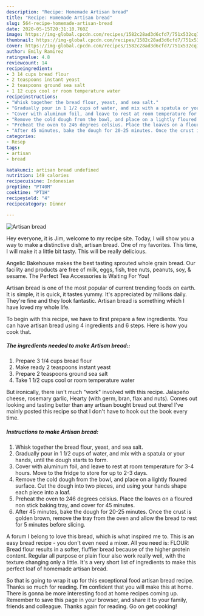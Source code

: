 ```yaml
---
description: "Recipe: Homemade Artisan bread"
title: "Recipe: Homemade Artisan bread"
slug: 564-recipe-homemade-artisan-bread
date: 2020-05-15T20:31:10.760Z
image: https://img-global.cpcdn.com/recipes/1582c28ad3d6cfd7/751x532cq70/artisan-bread-recipe-main-photo.jpg
thumbnail: https://img-global.cpcdn.com/recipes/1582c28ad3d6cfd7/751x532cq70/artisan-bread-recipe-main-photo.jpg
cover: https://img-global.cpcdn.com/recipes/1582c28ad3d6cfd7/751x532cq70/artisan-bread-recipe-main-photo.jpg
author: Emily Ramirez
ratingvalue: 4.8
reviewcount: 14
recipeingredient:
- 3 14 cups bread flour
- 2 teaspoons instant yeast
- 2 teaspoons ground sea salt
- 1 12 cups cool or room temperature water
recipeinstructions:
- "Whisk together the bread flour, yeast, and sea salt."
- "Gradually pour in 1 1/2 cups of water, and mix with a spatula or your hands, until the dough starts to form."
- "Cover with aluminum foil, and leave to rest at room temperature for 3-4 hours. Move to the fridge to store for up to 2-3 days."
- "Remove the cold dough from the bowl, and place on a lightly floured surface. Cut the dough into two pieces, and using your hands shape each piece into a loaf."
- "Preheat the oven to 246 degrees celsius. Place the loaves on a floured non stick baking tray, and cover for 45 minutes."
- "After 45 minutes, bake the dough for 20-25 minutes. Once the crust is golden brown, remove the tray from the oven and allow the bread to rest for 5 minutes before slicing."
categories:
- Resep
tags:
- artisan
- bread

katakunci: artisan bread undefined
nutrition: 149 calories
recipecuisine: Indonesian
preptime: "PT40M"
cooktime: "PT1H"
recipeyield: "4"
recipecategory: Dinner

---
```



![Artisan bread](https://img-global.cpcdn.com/recipes/1582c28ad3d6cfd7/751x532cq70/artisan-bread-recipe-main-photo.jpg)

Hey everyone, it is Jim, welcome to my recipe site. Today, I will show you a way to make a distinctive dish, artisan bread. One of my favorites. This time, I will make it a little bit tasty. This will be really delicious.

Angelic Bakehouse makes the best tasting sprouted whole grain bread. Our facility and products are free of milk, eggs, fish, tree nuts, peanuts, soy, &amp; sesame. The Perfect Tea Accessories is Waiting For You!

Artisan bread is one of the most popular of current trending foods on earth. It is simple, it is quick, it tastes yummy. It's appreciated by millions daily. They're fine and they look fantastic. Artisan bread is something which I have loved my whole life.


To begin with this recipe, we have to first prepare a few ingredients. You can have artisan bread using 4 ingredients and 6 steps. Here is how you cook that.

##### The ingredients needed to make Artisan bread::

1. Prepare 3 1/4 cups bread flour
1. Make ready 2 teaspoons instant yeast
1. Prepare 2 teaspoons ground sea salt
1. Take 1 1/2 cups cool or room temperature water


But ironically, there isn&#39;t much &#34;work&#34; involved with this recipe. Jalapeño cheese, rosemary garlic, Hearty (with germ, bran, flax and nuts). Comes out looking and tasting better than any artisan bought bread out there! I&#39;ve mainly posted this recipe so that I don&#39;t have to hook out the book every time. 

##### Instructions to make Artisan bread:

1. Whisk together the bread flour, yeast, and sea salt.
1. Gradually pour in 1 1/2 cups of water, and mix with a spatula or your hands, until the dough starts to form.
1. Cover with aluminum foil, and leave to rest at room temperature for 3-4 hours. Move to the fridge to store for up to 2-3 days.
1. Remove the cold dough from the bowl, and place on a lightly floured surface. Cut the dough into two pieces, and using your hands shape each piece into a loaf.
1. Preheat the oven to 246 degrees celsius. Place the loaves on a floured non stick baking tray, and cover for 45 minutes.
1. After 45 minutes, bake the dough for 20-25 minutes. Once the crust is golden brown, remove the tray from the oven and allow the bread to rest for 5 minutes before slicing.


A forum I belong to love this bread, which is what inspired me to. This is an easy bread recipe - you don&#39;t even need a mixer. All you need is: FLOUR: Bread flour results in a softer, fluffier bread because of the higher protein content. Regular all purpose or plain flour also work really well, with the texture changing only a little. It&#39;s a very short list of ingredients to make this perfect loaf of homemade artisan bread. 

So that is going to wrap it up for this exceptional food artisan bread recipe. Thanks so much for reading. I'm confident that you will make this at home. There is gonna be more interesting food at home recipes coming up. Remember to save this page in your browser, and share it to your family, friends and colleague. Thanks again for reading. Go on get cooking!
